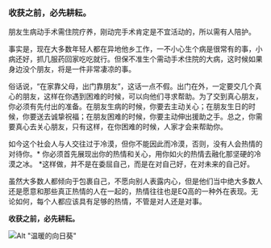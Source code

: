 ### 收获之前，必先耕耘。

朋友生病动手术需住院疗养，刚动完手术肯定是不宜活动的，所以需有人陪护。

事实是，现在大多数年轻人都在异地他乡工作，一不小心生个病是很常有的事，小病还好，抓几服药回家吃吃就行。但保不准生个需动手术住院的大病，这时候如果身边没个朋友，将是一件非常凄凉的事。

俗话说，“在家靠父母，出门靠朋友”，这话一点不假。出门在外，一定要交几个真心的朋友，这样在你遇到困难的时候，可以向他们寻求帮助。为了交到真心朋友，你必须有先付出的准备。在朋友生病的时候，你要去主动关心；在朋友生日的时候，你要送去诚挚祝福；在朋友困难的时候，你要主动伸出援助之手。总之，你需要真心去关心朋友，只有这样，在你困难的时候，人家才会来帮助你。

如今这个社会人与人交往过于冷漠，但你不能因此而冷漠，否则，没有人会热情的对待你。* 你必须首先展现出你的热情和关心，用你如火的热情去融化那坚硬的冷漠之冰。 *这样做，并不是在委屈自己，而是在对自己好，在对未来的自己好。 

虽然大多数人都倾向于包裹自己，不愿向别人表露内心，但是他们当中绝大多数人还是愿意和那些真正热情的人在一起的，热情往往也是EQ高的一种外在表现。无论如何，每个人都应该具有足够的热情，不管是对人还是对事。

**收获之前，必先耕耘。**

![Alt "温暖的向日葵"](http://img.ph.126.net/Zgs4SPRoaBzOY7kqwiYnVA==/3742209815368370584.jpg)